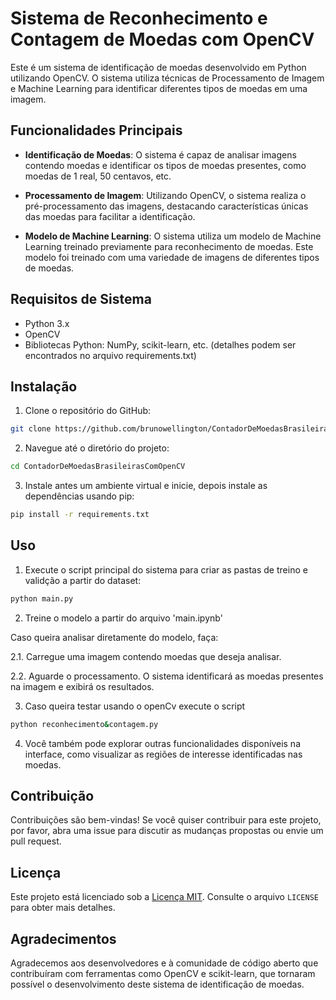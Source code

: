 # Sistema de Reconhecimento e Contagem de Moedas com OpenCV

Este é um sistema de identificação de moedas desenvolvido em Python utilizando OpenCV. O sistema utiliza técnicas de Processamento de Imagem e Machine Learning para identificar diferentes tipos de moedas em uma imagem.

## Funcionalidades Principais

- **Identificação de Moedas**: O sistema é capaz de analisar imagens contendo moedas e identificar os tipos de moedas presentes, como moedas de 1 real, 50 centavos, etc.

- **Processamento de Imagem**: Utilizando OpenCV, o sistema realiza o pré-processamento das imagens, destacando características únicas das moedas para facilitar a identificação.

- **Modelo de Machine Learning**: O sistema utiliza um modelo de Machine Learning treinado previamente para reconhecimento de moedas. Este modelo foi treinado com uma variedade de imagens de diferentes tipos de moedas.

## Requisitos de Sistema

- Python 3.x
- OpenCV
- Bibliotecas Python: NumPy, scikit-learn, etc. (detalhes podem ser encontrados no arquivo requirements.txt)

## Instalação

1. Clone o repositório do GitHub:

```bash
git clone https://github.com/brunowellington/ContadorDeMoedasBrasileirasComOpenCV.git
```

2. Navegue até o diretório do projeto:

```bash
cd ContadorDeMoedasBrasileirasComOpenCV
```

3. Instale antes um ambiente virtual e inicie, depois instale as dependências usando pip:

```bash
pip install -r requirements.txt
```

## Uso

1. Execute o script principal do sistema para criar as pastas de treino e validção a partir do dataset:

```bash
python main.py
```

2. Treine o modelo a partir do arquivo 'main.ipynb'

Caso queira analisar diretamente do modelo, faça:

2.1. Carregue uma imagem contendo moedas que deseja analisar.

2.2. Aguarde o processamento. O sistema identificará as moedas presentes na imagem e exibirá os resultados.

3. Caso queira testar usando o openCv execute o script

```bash
python reconhecimento&contagem.py
```

4. Você também pode explorar outras funcionalidades disponíveis na interface, como visualizar as regiões de interesse identificadas nas moedas.

## Contribuição

Contribuições são bem-vindas! Se você quiser contribuir para este projeto, por favor, abra uma issue para discutir as mudanças propostas ou envie um pull request.

## Licença

Este projeto está licenciado sob a [Licença MIT](https://opensource.org/licenses/MIT). Consulte o arquivo `LICENSE` para obter mais detalhes.

## Agradecimentos

Agradecemos aos desenvolvedores e à comunidade de código aberto que contribuíram com ferramentas como OpenCV e scikit-learn, que tornaram possível o desenvolvimento deste sistema de identificação de moedas.

